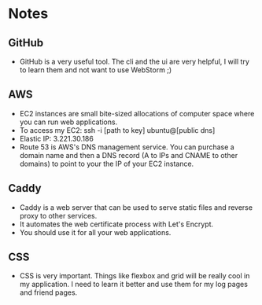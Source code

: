 # Notes

## GitHub
- GitHub is a very useful tool. The cli and the ui are very helpful, I will try to learn them and not want to use WebStorm ;)

## AWS
- EC2 instances are small bite-sized allocations of computer space where you can run web applications.
- To access my EC2: ssh -i [path to key] ubuntu@[public dns]
- Elastic IP: 3.221.30.186
- Route 53 is AWS's DNS management service. You can purchase a domain name and then a DNS record (A to IPs and CNAME to other domains) to point to your the IP of your EC2 instance.

## Caddy
- Caddy is a web server that can be used to serve static files and reverse proxy to other services.
- It automates the web certificate process with Let's Encrypt.
- You should use it for all your web applications.

## CSS
- CSS is very important. Things like flexbox and grid will be really cool in my application. I need to learn it better and use them for my log pages and friend pages. 